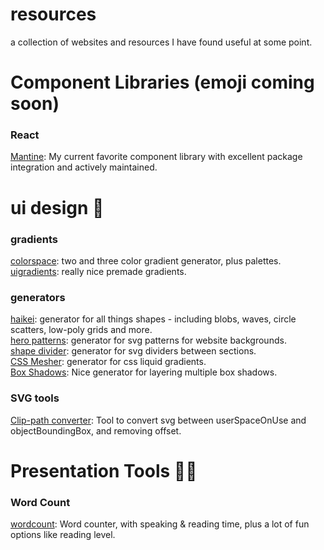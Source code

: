 # resources
a collection of websites and resources I have found useful at some point.

# Component Libraries (emoji coming soon)
### React
[Mantine](https://mantine.dev/): My current favorite component library with excellent package integration and actively maintained.  

# ui design 🐳
### gradients
[colorspace](https://mycolor.space/): two and three color gradient generator, plus palettes.  
[uigradients](https://uigradients.com/): really nice premade gradients.  
### generators
[haikei](https://app.haikei.app/): generator for all things shapes - including blobs, waves, circle scatters, low-poly grids and more.  
[hero patterns](https://heropatterns.com/): generator for svg patterns for website backgrounds.  
[shape divider](https://www.shapedivider.app/): generator for svg dividers between sections.  
[CSS Mesher](https://csshero.org/mesher/): generator for css liquid gradients.  
[Box Shadows](https://box-shadow.dev/): Nice generator for layering multiple box shadows.  
  
### SVG tools
[Clip-path converter](https://yoksel.github.io/relative-clip-path/): Tool to convert svg between userSpaceOnUse and objectBoundingBox, and removing offset.  

# Presentation Tools 👨‍🏫
### Word Count
[wordcount](https://wordcounter.net/): Word counter, with speaking & reading time, plus a lot of fun options like reading level.  
